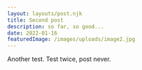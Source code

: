 ```yaml
---
layout: layouts/post.njk
title: Second post
description: so far, so good...
date: 2022-01-16
featuredImage: /images/uploads/image2.jpg
---
```


Another test. Test twice, post never.